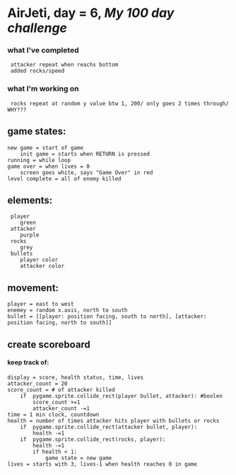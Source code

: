 # AirJeti, day = 6, *My 100 day challenge* 

### what I've completed
	 attacker repeat when reachs bottom
	 added rocks/speed
### what I'm working on
	 rocks repeat at random y value btw 1, 200/ only goes 2 times through/ WHY???

## game states:
	new game = start of game
		init game = starts when RETURN is pressed 
	running = while loop
	game over = when lives = 0
		screen goes white, says "Game Over" in red
	level complete = all of enemy killed

## elements:
	 player
		green 
	 attacker
		purple
	 rocks
		grey
	 bullets	
		player color
		attacker color 

## movement:
	player = east to west
	enemey = random x.axis, north to south
	bullet = [[player: position facing, south to north], [attacker: position facing, north to south]]

## create scoreboard
#### keep track of:
	display = score, health status, time, lives
	attacker_count = 20
	score_count = # of attacker killed 
		if	pygame.sprite.collide_rect(player bullet, attacker): #boolen
			score_count +=1	
			attacker_count -=1
	time = 1 min clock, countdown
	health = number of times attacker hits player with bullets or rocks
		if	pygame.sprite.collide_rect(attacker bullet, player):
			health -=1
		if	pygame.sprite.collide_rect(rocks, player):
			health -=1
			if health < 1:
				game state = new game
	lives = starts with 3, lives-1 when health reaches 0 in game
		


